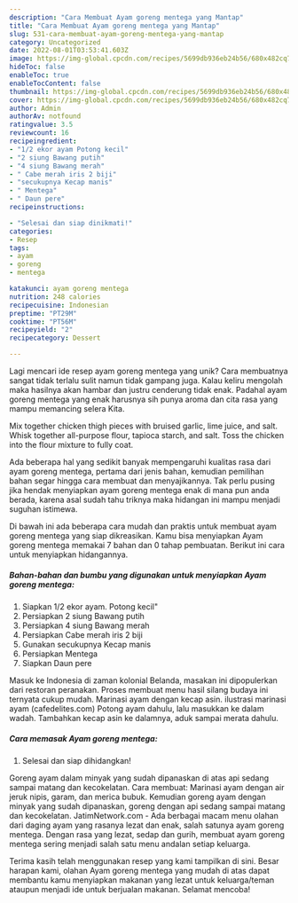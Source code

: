 ```yaml
---
description: "Cara Membuat Ayam goreng mentega yang Mantap"
title: "Cara Membuat Ayam goreng mentega yang Mantap"
slug: 531-cara-membuat-ayam-goreng-mentega-yang-mantap
category: Uncategorized
date: 2022-08-01T03:53:41.603Z
image: https://img-global.cpcdn.com/recipes/5699db936eb24b56/680x482cq70/ayam-goreng-mentega-foto-resep-utama.jpg
hideToc: false
enableToc: true
enableTocContent: false
thumbnail: https://img-global.cpcdn.com/recipes/5699db936eb24b56/680x482cq70/ayam-goreng-mentega-foto-resep-utama.jpg
cover: https://img-global.cpcdn.com/recipes/5699db936eb24b56/680x482cq70/ayam-goreng-mentega-foto-resep-utama.jpg
author: Admin
authorAv: notfound
ratingvalue: 3.5
reviewcount: 16
recipeingredient:
- "1/2 ekor ayam Potong kecil"
- "2 siung Bawang putih"
- "4 siung Bawang merah"
- " Cabe merah iris 2 biji"
- "secukupnya Kecap manis"
- " Mentega"
- " Daun pere"
recipeinstructions:

- "Selesai dan siap dinikmati!"
categories:
- Resep
tags:
- ayam
- goreng
- mentega

katakunci: ayam goreng mentega 
nutrition: 248 calories
recipecuisine: Indonesian
preptime: "PT29M"
cooktime: "PT56M"
recipeyield: "2"
recipecategory: Dessert

---
```





Lagi mencari ide resep ayam goreng mentega yang unik? Cara membuatnya sangat tidak terlalu sulit namun tidak gampang juga. Kalau keliru mengolah maka hasilnya akan hambar dan justru cenderung tidak enak. Padahal ayam goreng mentega yang enak harusnya sih punya aroma dan cita rasa yang mampu memancing selera Kita.





Mix together chicken thigh pieces with bruised garlic, lime juice, and salt. Whisk together all-purpose flour, tapioca starch, and salt. Toss the chicken into the flour mixture to fully coat.

Ada beberapa hal yang sedikit banyak mempengaruhi kualitas rasa dari ayam goreng mentega, pertama dari jenis bahan, kemudian pemilihan bahan segar hingga cara membuat dan menyajikannya. Tak perlu pusing jika hendak menyiapkan ayam goreng mentega enak di mana pun anda berada, karena asal sudah tahu triknya maka hidangan ini mampu menjadi suguhan istimewa.






Di bawah ini ada beberapa cara mudah dan praktis untuk membuat ayam goreng mentega yang siap dikreasikan. Kamu bisa menyiapkan Ayam goreng mentega memakai 7 bahan dan 0 tahap pembuatan. Berikut ini cara untuk menyiapkan hidangannya.

<!--inarticleads1-->

##### Bahan-bahan dan bumbu yang digunakan untuk menyiapkan Ayam goreng mentega:

1. Siapkan 1/2 ekor ayam. Potong kecil&#34;
1. Persiapkan 2 siung Bawang putih
1. Persiapkan 4 siung Bawang merah
1. Persiapkan  Cabe merah iris 2 biji
1. Gunakan secukupnya Kecap manis
1. Persiapkan  Mentega
1. Siapkan  Daun pere


Masuk ke Indonesia di zaman kolonial Belanda, masakan ini dipopulerkan dari restoran peranakan. Proses membuat menu hasil silang budaya ini ternyata cukup mudah. Marinasi ayam dengan kecap asin. ilustrasi marinasi ayam (cafedelites.com) Potong ayam dahulu, lalu masukkan ke dalam wadah. Tambahkan kecap asin ke dalamnya, aduk sampai merata dahulu. 

<!--inarticleads2-->

##### Cara memasak Ayam goreng mentega:


1. Selesai dan siap dihidangkan!

Goreng ayam dalam minyak yang sudah dipanaskan di atas api sedang sampai matang dan kecokelatan. Cara membuat: Marinasi ayam dengan air jeruk nipis, garam, dan merica bubuk. Kemudian goreng ayam dengan minyak yang sudah dipanaskan, goreng dengan api sedang sampai matang dan kecokelatan. JatimNetwork.com - Ada berbagai macam menu olahan dari daging ayam yang rasanya lezat dan enak, salah satunya ayam goreng mentega. Dengan rasa yang lezat, sedap dan gurih, membuat ayam goreng mentega sering menjadi salah satu menu andalan setiap keluarga. 

Terima kasih telah menggunakan resep yang kami tampilkan di sini. Besar harapan kami, olahan Ayam goreng mentega yang mudah di atas dapat membantu kamu menyiapkan makanan yang lezat untuk keluarga/teman ataupun menjadi ide untuk berjualan makanan. Selamat mencoba!
